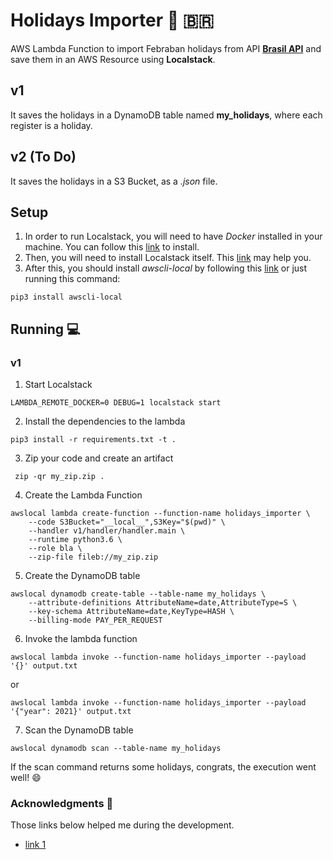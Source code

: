 # Holidays Importer :calendar: :brazil:

AWS Lambda Function to import Febraban holidays from API **[Brasil API](https://brasilapi.com.br/docs#tag/Brasil-API)** and save them in an AWS Resource using **Localstack**.

## v1
It saves the holidays in a DynamoDB table named **my_holidays**, where each register is a holiday.

## v2 (To Do)
It saves the holidays in a S3 Bucket, as a *.json* file.

## Setup
1. In order to run Localstack, you will need to have *Docker* installed in your machine. 
You can follow this [link](https://www.digitalocean.com/community/tutorials/how-to-install-and-use-docker-on-ubuntu-20-04-pt) to install.
2. Then, you will need to install Localstack itself. 
This [link](https://github.com/localstack/localstack) may help you.
3. After this, you should install *awscli-local* by following this [link](https://pypi.org/project/awscli-local/) or just running this command:
``` shell
pip3 install awscli-local
```

## Running :computer:
### v1
1. Start Localstack
``` shell
LAMBDA_REMOTE_DOCKER=0 DEBUG=1 localstack start
```

2. Install the dependencies to the lambda
``` shell
pip3 install -r requirements.txt -t .
```

3. Zip your code and create an artifact
``` shell
 zip -qr my_zip.zip .
```

4. Create the Lambda Function
``` shell
awslocal lambda create-function --function-name holidays_importer \
    --code S3Bucket="__local__",S3Key="$(pwd)" \
    --handler v1/handler/handler.main \
    --runtime python3.6 \
    --role bla \
    --zip-file fileb://my_zip.zip
```

5. Create the DynamoDB table
``` shell
awslocal dynamodb create-table --table-name my_holidays \
    --attribute-definitions AttributeName=date,AttributeType=S \
    --key-schema AttributeName=date,KeyType=HASH \
    --billing-mode PAY_PER_REQUEST
```

6. Invoke the lambda function
``` shell
awslocal lambda invoke --function-name holidays_importer --payload '{}' output.txt
```
or
``` shell
awslocal lambda invoke --function-name holidays_importer --payload '{"year": 2021}' output.txt
```

7. Scan the DynamoDB table
``` shell
awslocal dynamodb scan --table-name my_holidays
```

If the scan command returns some holidays, congrats, the execution went well! :smile:

### Acknowledgments :clap:
Those links below helped me during the development.

- [link 1](https://www.rtancman.com.br/python/aws/organizando-aws-lambda-escrito-python.html)
